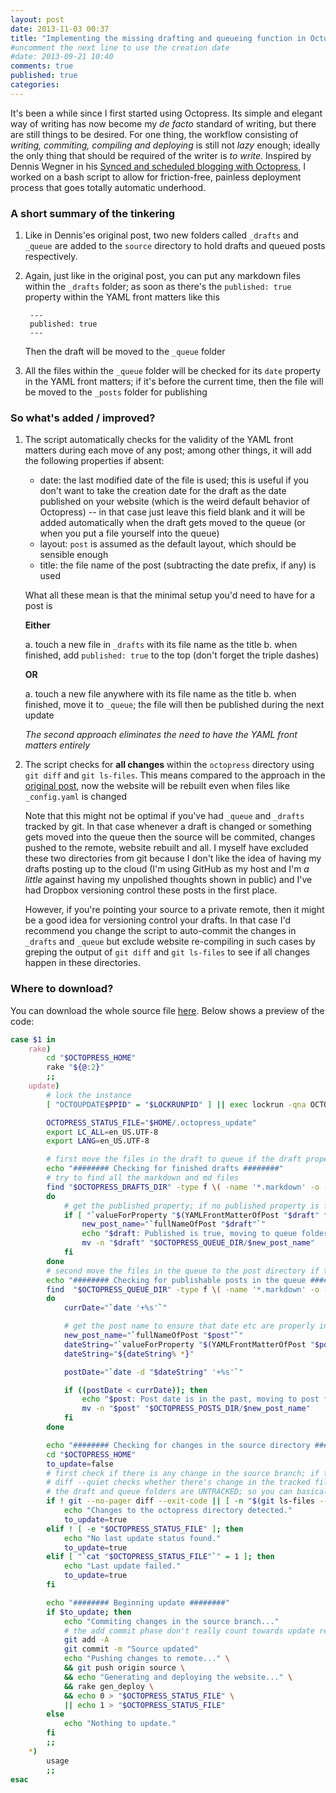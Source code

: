 ```yaml
---
layout: post
date: 2013-11-03 00:37
title: "Implementing the missing drafting and queueing function in Octopress"
#uncomment the next line to use the creation date
#date: 2013-09-21 10:40
comments: true
published: true
categories: 
---
```


It's been a while since I first started using Octopress. Its simple and elegant way of writing has now become my *de facto* standard of writing, but there are still things to be desired. For one thing, the workflow consisting of *writing, commiting, compiling and deploying* is still not *lazy* enough; ideally the only thing that should be required of the writer is *to write*. Inspired by Dennis Wegner in his [Synced and scheduled blogging with Octopress](http://instant-thinking.de/2012/08/03/synced-and-scheduled-blogging-with-octopress/), I worked on a bash script to allow for friction-free, painless deployment process that goes totally automatic underhood.

### A short summary of the tinkering

1. Like in Dennis'es original post, two new folders called `_drafts` and `_queue` are added to the `source` directory to hold drafts and queued posts respectively.
2. Again, just like in the original post, you can put any markdown files within the `_drafts` folder; as soon as there's the `published: true` property within the YAML front matters like this

        ---
        published: true
        ---

    Then the draft will be moved to the `_queue` folder
3. All the files within the `_queue` folder will be checked for its `date` property in the YAML front matters; if it's before the current time, then the file will be moved to the `_posts` folder for publishing

### So what's added / improved?

1. The script automatically checks for the validity of the YAML front matters during each move of any post; among other things, it will add the following properties if absent:
    - date: the last modified date of the file is used; this is useful if you don't want to take the creation date for the draft as the date published on your website (which is the weird default behavior of Octopress) -- in that case just leave this field blank and it will be added automatically when the draft gets moved to the queue (or when you put a file yourself into the queue)
    - layout: `post` is assumed as the default layout, which should be sensible enough
    - title: the file name of the post (subtracting the date prefix, if any) is used

    What all these mean is that the minimal setup you'd need to have for a post is

    **Either**

    a. touch a new file in `_drafts` with its file name as the title
    b. when finished, add `published: true` to the top (don't forget the triple dashes)

    **OR**

    a. touch a new file anywhere with its file name as the title
    b. when finished, move it to `_queue`; the file will then be published during the next update

    *The second approach eliminates the need to have the YAML front matters entirely*
2. The script checks for **all changes** within the `octopress` directory using `git diff` and `git ls-files`. This means compared to the approach in the [original post](http://instant-thinking.de/2012/08/03/synced-and-scheduled-blogging-with-octopress/), now the website will be rebuilt even when files like `_config.yaml` is changed

    Note that this might not be optimal if you've had `_queue` and `_drafts` tracked by git. In that case whenever a draft is changed or something gets moved into the queue then the source will be commited, changes pushed to the remote, website rebuilt and all. I myself have excluded these two directories from git because I don't like the idea of having my drafts posting up to the cloud (I'm using GitHub as my host and I'm *a little* against having my unpolished thoughts shown in public) and I've had Dropbox versioning control these posts in the first place.

    However, if you're pointing your source to a private remote, then it might be a good idea for versioning control your drafts. In that case I'd recommend you change the script to auto-commit the changes in `_drafts` and `_queue` but exclude website re-compiling in such cases by greping the output of `git diff` and `git ls-files` to see if all changes happen in these directories.

### Where to download?

You can download the whole source file [here](downloads/code/octopress). Below shows a preview of the code:

```bash
case $1 in
    rake) 
        cd "$OCTOPRESS_HOME"
        rake "${@:2}"
        ;;
    update)
        # lock the instance
        [ "OCTOUPDATE$PPID" = "$LOCKRUNPID" ] || exec lockrun -qna OCTOUPDATE /tmp/lockrun.octoupdate "$0" "$@" || exit 1

        OCTOPRESS_STATUS_FILE="$HOME/.octopress_update"
        export LC_ALL=en_US.UTF-8
        export LANG=en_US.UTF-8

        # first move the files in the draft to queue if the draft property is set to true
        echo "######## Checking for finished drafts ########"
        # try to find all the markdown and md files
        find "$OCTOPRESS_DRAFTS_DIR" -type f \( -name '*.markdown' -o -name '*.md' \) | while read draft
        do
            # get the published property; if no published property is found then default to false
            if [ "`valueForProperty "$(YAMLFrontMatterOfPost "$draft" false)" 'published'`" = 'true' ]; then
                new_post_name="`fullNameOfPost "$draft"`"
                echo "$draft: Published is true, moving to queue folder (renaming to $new_post_name)..."
                mv -n "$draft" "$OCTOPRESS_QUEUE_DIR/$new_post_name"
            fi
        done
        # second move the files in the queue to the post directory if the date specified is in the past
        echo "######## Checking for publishable posts in the queue ########"
        find  "$OCTOPRESS_QUEUE_DIR" -type f \( -name '*.markdown' -o -name '*.md' \) | while read post
        do
            currDate="`date '+%s'`"

            # get the post name to ensure that date etc are properly initiated
            new_post_name="`fullNameOfPost "$post"`"
            dateString="`valueForProperty "$(YAMLFrontMatterOfPost "$post")" 'date'`"
            dateString="${dateString% *}"

            postDate="`date -d "$dateString" '+%s'`"

            if ((postDate < currDate)); then
                echo "$post: Post date is in the past, moving to post folder (renaming to $new_post_name)..."
                mv -n "$post" "$OCTOPRESS_POSTS_DIR/$new_post_name"
            fi
        done

        echo "######## Checking for changes in the source directory ########"
        cd "$OCTOPRESS_HOME"
        to_update=false
        # first check if there is any change in the source branch; if there's then commit and update
        # diff --quiet checks whether there's change in the tracked files; the second command checks whether there's untracked file
        # the draft and queue folders are UNTRACKED; so you can basically do anything you want for the drafts 
        if ! git --no-pager diff --exit-code || [ -n "$(git ls-files --others --exclude-standard)" ]; then
            echo "Changes to the octopress directory detected."
            to_update=true
        elif ! [ -e "$OCTOPRESS_STATUS_FILE" ]; then
            echo "No last update status found." 
            to_update=true
        elif [ "`cat "$OCTOPRESS_STATUS_FILE"`" = 1 ]; then
            echo "Last update failed."
            to_update=true
        fi

        echo "######## Beginning update ########"
        if $to_update; then
            echo "Commiting changes in the source branch..." 
            # the add commit phase don't really count towards update result as it can give back error code if there's nothing to commit
            git add -A 
            git commit -m "Source updated" 
            echo "Pushing changes to remote..." \
            && git push origin source \
            && echo "Generating and deploying the website..." \
            && rake gen_deploy \
            && echo 0 > "$OCTOPRESS_STATUS_FILE" \
            || echo 1 > "$OCTOPRESS_STATUS_FILE"
        else
            echo "Nothing to update."
        fi
        ;;
    *)
        usage
        ;;
esac
```
